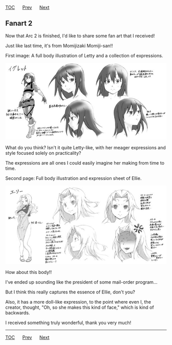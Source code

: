 [TOC](../readme.md)&nbsp;&nbsp;&nbsp;&nbsp;&nbsp;&nbsp;[Prev](index_split_024.md)&nbsp;&nbsp;&nbsp;&nbsp;&nbsp;&nbsp;[Next](index_split_026.md)



## Fanart 2

Now that Arc 2 is finished, I'd like to share some fan art that I
received!

Just like last time, it's from Momijizaki Momiji-san!!

First image: A full body illustration of Letty and a collection of
expressions.

![](./images/fanart_2_1.png)

What do you think? Isn't it quite Letty-like, with her meager
expressions and style focused solely on practicality?

The expressions are all ones I could easily imagine her making from time
to time.

Second page: Full body illustration and expression sheet of Ellie.

![](./images/fanart_2_2.png)

How about this body!!

I've ended up sounding like the president of some mail-order program...

But I think this really captures the essence of Ellie, don't you?

Also, it has a more doll-like expression, to the point where even I, the
creator, thought, "Oh, so she makes this kind of face," which is kind of
backwards.

I received something truly wonderful, thank you very much!


---
[TOC](../readme.md)&nbsp;&nbsp;&nbsp;&nbsp;&nbsp;&nbsp;[Prev](index_split_024.md)&nbsp;&nbsp;&nbsp;&nbsp;&nbsp;&nbsp;[Next](index_split_026.md)

